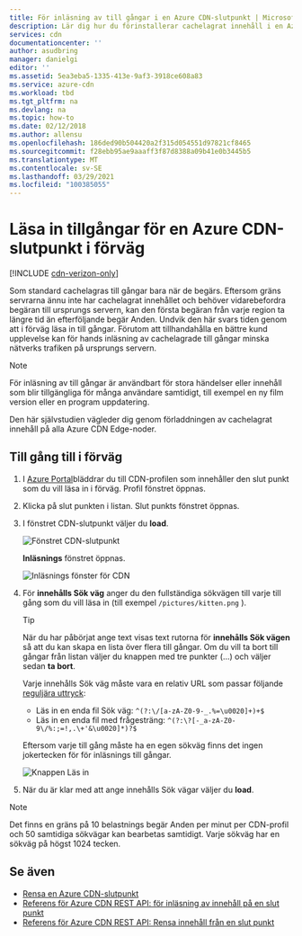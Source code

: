 ```yaml
---
title: För inläsning av till gångar i en Azure CDN-slutpunkt | Microsoft Docs
description: Lär dig hur du förinstallerar cachelagrat innehåll i en Azure Content Delivery Network-slutpunkt. Den här funktionen är tillgänglig i vissa versioner av produkten.
services: cdn
documentationcenter: ''
author: asudbring
manager: danielgi
editor: ''
ms.assetid: 5ea3eba5-1335-413e-9af3-3918ce608a83
ms.service: azure-cdn
ms.workload: tbd
ms.tgt_pltfrm: na
ms.devlang: na
ms.topic: how-to
ms.date: 02/12/2018
ms.author: allensu
ms.openlocfilehash: 186ded90b504420a2f315d054551d97821cf8465
ms.sourcegitcommit: f28ebb95ae9aaaff3f87d8388a09b41e0b3445b5
ms.translationtype: MT
ms.contentlocale: sv-SE
ms.lasthandoff: 03/29/2021
ms.locfileid: "100385055"
---
```

# <a name="pre-load-assets-on-an-azure-cdn-endpoint"></a>Läsa in tillgångar för en Azure CDN-slutpunkt i förväg
[!INCLUDE [cdn-verizon-only](../../includes/cdn-verizon-only.md)]

Som standard cachelagras till gångar bara när de begärs. Eftersom gräns servrarna ännu inte har cachelagrat innehållet och behöver vidarebefordra begäran till ursprungs servern, kan den första begäran från varje region ta längre tid än efterföljande begär Anden. Undvik den här svars tiden genom att i förväg läsa in till gångar. Förutom att tillhandahålla en bättre kund upplevelse kan för hands inläsning av cachelagrade till gångar minska nätverks trafiken på ursprungs servern.

> [!NOTE]
> För inläsning av till gångar är användbart för stora händelser eller innehåll som blir tillgängliga för många användare samtidigt, till exempel en ny film version eller en program uppdatering.
> 
> 

Den här självstudien vägleder dig genom förladdningen av cachelagrat innehåll på alla Azure CDN Edge-noder.

## <a name="to-pre-load-assets"></a>Till gång till i förväg
1. I [Azure Portal](https://portal.azure.com)bläddrar du till CDN-profilen som innehåller den slut punkt som du vill läsa in i förväg. Profil fönstret öppnas.
    
2. Klicka på slut punkten i listan. Slut punkts fönstret öppnas.
3. I fönstret CDN-slutpunkt väljer du **load**.
   
    ![Fönstret CDN-slutpunkt](./media/cdn-preload-endpoint/cdn-endpoint-blade.png)
   
    **Inläsnings** fönstret öppnas.
   
    ![Inläsnings fönster för CDN](./media/cdn-preload-endpoint/cdn-load-blade.png)
4. För **innehålls Sök väg** anger du den fullständiga sökvägen till varje till gång som du vill läsa in (till exempel `/pictures/kitten.png` ).
   
   > [!TIP]
   > När du har påbörjat ange text visas text rutorna för **innehålls Sök vägen** så att du kan skapa en lista över flera till gångar. Om du vill ta bort till gångar från listan väljer du knappen med tre punkter (...) och väljer sedan **ta bort**.
   > 
   > Varje innehålls Sök väg måste vara en relativ URL som passar följande [reguljära uttryck](/dotnet/standard/base-types/regular-expression-language-quick-reference):  
   > - Läs in en enda fil Sök väg: `^(?:\/[a-zA-Z0-9-_.%=\u0020]+)+$`  
   > - Läs in en enda fil med frågesträng: `^(?:\?[-_a-zA-Z0-9\/%:;=!,.\+'&\u0020]*)?$` 
   > 
   > Eftersom varje till gång måste ha en egen sökväg finns det ingen jokertecken för för inläsnings till gångar.
   > 
   > 
   
    ![Knappen Läs in](./media/cdn-preload-endpoint/cdn-load-paths.png)
5. När du är klar med att ange innehålls Sök vägar väljer du **load**.
   

> [!NOTE]
> Det finns en gräns på 10 belastnings begär Anden per minut per CDN-profil och 50 samtidiga sökvägar kan bearbetas samtidigt. Varje sökväg har en sökväg på högst 1024 tecken.
> 
> 

## <a name="see-also"></a>Se även
* [Rensa en Azure CDN-slutpunkt](cdn-purge-endpoint.md)
* [Referens för Azure CDN REST API: för inläsning av innehåll på en slut punkt](/rest/api/cdn/cdn/endpoints/loadcontent)
* [Referens för Azure CDN REST API: Rensa innehåll från en slut punkt](/rest/api/cdn/cdn/endpoints/purgecontent)